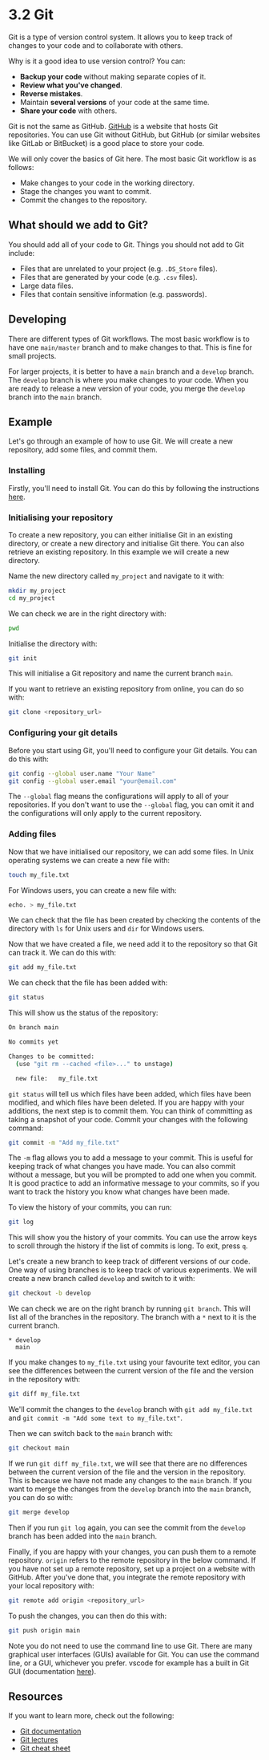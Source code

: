 # 3.2 Git

Git is a type of version control system. It allows you to keep track of changes to your code and to collaborate with others.

Why is it a good idea to use version control? You can:
* **Backup your code** without making separate copies of it.
* **Review what you've changed**.
* **Reverse mistakes**.
* Maintain **several versions** of your code at the same time.
* **Share your code** with others.

Git is not the same as GitHub. [GitHub](https://github.com) is a website that hosts Git repositories. You can use Git without GitHub, but GitHub (or similar websites like GitLab or BitBucket) is a good place to store your code.

We will only cover the basics of Git here. The most basic Git workflow is as follows:
* Make changes to your code in the working directory.
* Stage the changes you want to commit.
* Commit the changes to the repository.

## What should we add to Git?

You should add all of your code to Git. Things you should not add to Git include:
* Files that are unrelated to your project (e.g. `.DS_Store` files).
* Files that are generated by your code (e.g. `.csv` files).
* Large data files.
* Files that contain sensitive information (e.g. passwords).

## Developing

There are different types of Git workflows. The most basic workflow is to have one `main/master` branch and to make changes to that. This is fine for small projects.

For larger projects, it is better to have a `main` branch and a `develop` branch. The `develop` branch is where you make changes to your code. When you are ready to release a new version of your code, you merge the `develop` branch into the `main` branch.

## Example

Let's go through an example of how to use Git. We will create a new repository, add some files, and commit them.

### Installing

Firstly, you'll need to install Git. You can do this by following the instructions [here](https://git-scm.com/book/en/v2/Getting-Started-Installing-Git).

### Initialising your repository

To create a new repository, you can either initialise Git in an existing directory, or create a new directory and initialise Git there. You can also retrieve an existing repository. In this example we will create a new directory.

Name the new directory called `my_project` and navigate to it with:

```bash
mkdir my_project
cd my_project
```

We can check we are in the right directory with:

```bash
pwd
```

Initialise the directory with:

```bash
git init
```

This will initialise a Git repository and name the current branch `main`.

If you want to retrieve an existing repository from online, you can do so with:

```bash
git clone <repository_url>
```

### Configuring your git details

Before you start using Git, you'll need to configure your Git details. You can do this with:

```bash
git config --global user.name "Your Name"
git config --global user.email "your@email.com"
```

The `--global` flag means the configurations will apply to all of your repositories. If you don't want to use the `--global` flag, you can omit it and the configurations will only apply to the current repository.

### Adding files

Now that we have initialised our repository, we can add some files. In Unix operating systems we can create a new file with:

```bash
touch my_file.txt
```

For Windows users, you can create a new file with:

```bash
echo. > my_file.txt
```

We can check that the file has been created by checking the contents of the directory with `ls` for Unix users and `dir` for Windows users.


Now that we have created a file, we need add it to the repository so that Git can track it. We can do this with:

```bash
git add my_file.txt
```

We can check that the file has been added with:

```bash
git status
```

This will show us the status of the repository:

```bash
On branch main

No commits yet

Changes to be committed:
  (use "git rm --cached <file>..." to unstage)

  new file:   my_file.txt
```

`git status` will tell us which files have been added, which files have been modified, and which files have been deleted. If you are happy with your additions, the next step is to commit them. You can think of committing as taking a snapshot of your code. Commit your changes with the following command:

```bash
git commit -m "Add my_file.txt"
```

The `-m` flag allows you to add a message to your commit. This is useful for keeping track of what changes you have made. You can also commit without a message, but you will be prompted to add one when you commit. It is good practice to add an informative message to your commits, so if you want to track the history you know what changes have been made.

To view the history of your commits, you can run:

```bash
git log
```

This will show you the history of your commits. You can use the arrow keys to scroll through the history if the list of commits is long. To exit, press `q`. 

Let's create a new branch to keep track of different versions of our code. One way of using branches is to keep track of various experiments. We will create a new branch called `develop` and switch to it with:

```bash
git checkout -b develop
```

We can check we are on the right branch by running `git branch`. This will list all of the branches in the repository. The branch with a `*` next to it is the current branch.

```
* develop
  main
```

If you make changes to `my_file.txt` using your favourite text editor, you can see the differences between the current version of the file and the version in the repository with:

```bash
git diff my_file.txt
```

We'll commit the changes to the `develop` branch with `git add my_file.txt` and `git commit -m "Add some text to my_file.txt"`.

Then we can switch back to the `main` branch with:

```bash
git checkout main
```

If we run `git diff my_file.txt`, we will see that there are no differences between the current version of the file and the version in the repository. This is because we have not made any changes to the `main` branch. If you want to merge the changes from the `develop` branch into the `main` branch, you can do so with:

```bash
git merge develop
```

Then if you run `git log` again, you can see the commit from the `develop` branch has been added into the `main` branch.

Finally, if you are happy with your changes, you can push them to a remote repository. `origin` refers to the remote repository in the below command. If you have not set up a remote repository, set up a project on a website with GitHub. After you've done that, you integrate the remote repository with your local repository with:

```bash
git remote add origin <repository_url>
```

To push the changes, you can then do this with:

```bash
git push origin main
```

Note you do not need to use the command line to use Git. There are many graphical user interfaces (GUIs) available for Git. You can use the command line, or a GUI, whichever you prefer. vscode for example has a built in Git GUI (documentation [here](https://code.visualstudio.com/docs/sourcecontrol/overview)).

## Resources

If you want to learn more, check out the following:
* [Git documentation](https://git-scm.com/doc)
* [Git lectures](https://git-lectures.github.io/)
* [Git cheat sheet](https://education.github.com/git-cheat-sheet-education.pdf)